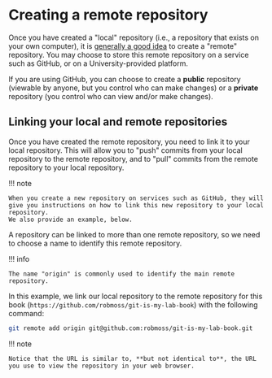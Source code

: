 # Creating a remote repository

Once you have created a "local" repository (i.e., a repository that exists on your own computer), it is [generally a good idea](../version-control/what-is-a-repository.md) to create a "remote" repository.
You may choose to store this remote repository on a service such as GitHub, or on a University-provided platform.

If you are using GitHub, you can choose to create a **public** repository (viewable by anyone, but you control who can make changes) or a **private** repository (you control who can view and/or make changes).

## Linking your local and remote repositories

Once you have created the remote repository, you need to link it to your local repository.
This will allow you to "push" commits from your local repository to the remote repository, and to "pull" commits from the remote repository to your local repository.

!!! note

    When you create a new repository on services such as GitHub, they will give you instructions on how to link this new repository to your local repository.
    We also provide an example, below.

A repository can be linked to more than one remote repository, so we need to choose a name to identify this remote repository.

!!! info

    The name "origin" is commonly used to identify the main remote repository.

In this example, we link our local repository to the remote repository for this book (`https://github.com/robmoss/git-is-my-lab-book`) with the following command:

```sh
git remote add origin git@github.com:robmoss/git-is-my-lab-book.git
```

!!! note

    Notice that the URL is similar to, **but not identical to**, the URL you use to view the repository in your web browser.
